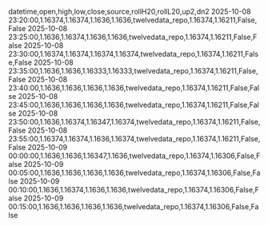 datetime,open,high,low,close,source,rollH20,rollL20,up2,dn2
2025-10-08 23:20:00,1.16374,1.16374,1.1636,1.1636,twelvedata_repo,1.16374,1.16211,False,False
2025-10-08 23:25:00,1.1636,1.16374,1.1636,1.1636,twelvedata_repo,1.16374,1.16211,False,False
2025-10-08 23:30:00,1.16374,1.16374,1.16374,1.16374,twelvedata_repo,1.16374,1.16211,False,False
2025-10-08 23:35:00,1.1636,1.1636,1.16333,1.16333,twelvedata_repo,1.16374,1.16211,False,False
2025-10-08 23:40:00,1.1636,1.1636,1.1636,1.1636,twelvedata_repo,1.16374,1.16211,False,False
2025-10-08 23:45:00,1.1636,1.1636,1.1636,1.1636,twelvedata_repo,1.16374,1.16211,False,False
2025-10-08 23:50:00,1.1636,1.16374,1.16347,1.16374,twelvedata_repo,1.16374,1.16211,False,False
2025-10-08 23:55:00,1.16374,1.16374,1.1636,1.16374,twelvedata_repo,1.16374,1.16211,False,False
2025-10-09 00:00:00,1.1636,1.1636,1.16347,1.1636,twelvedata_repo,1.16374,1.16306,False,False
2025-10-09 00:05:00,1.1636,1.1636,1.1636,1.1636,twelvedata_repo,1.16374,1.16306,False,False
2025-10-09 00:10:00,1.1636,1.16374,1.1636,1.1636,twelvedata_repo,1.16374,1.16306,False,False
2025-10-09 00:15:00,1.1636,1.1636,1.1636,1.1636,twelvedata_repo,1.16374,1.16306,False,False
